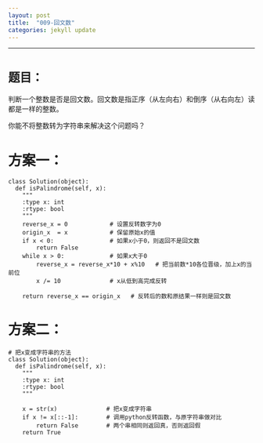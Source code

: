 ```yaml
---
layout: post
title:  "009-回文数"
categories: jekyll update
---
```

_______________________________________________________________________________
# `题目：`
判断一个整数是否是回文数。回文数是指正序（从左向右）和倒序（从右向左）读都是一样的整数。

你能不将整数转为字符串来解决这个问题吗？

# 方案一：

    class Solution(object):
      def isPalindrome(self, x):
        """
        :type x: int
        :rtype: bool
        """
        reverse_x = 0            # 设置反转数字为0
        origin_x  = x            # 保留原始x的值
        if x < 0:                # 如果x小于0，则返回不是回文数
            return False
        while x > 0:             # 如果x大于0
            reverse_x = reverse_x*10 + x%10   # 把当前数*10各位晋级，加上x的当前位
            x /= 10              # x从低到高完成反转
        
        return reverse_x == origin_x   # 反转后的数和原结果一样则是回文数

# 方案二：
  
    # 把x变成字符串的方法
    class Solution(object):
      def isPalindrome(self, x):
        """
        :type x: int
        :rtype: bool
        """
        
        x = str(x)              # 把x变成字符串
        if x != x[::-1]:        # 调用python反转函数，与原字符串做对比
            return False        # 两个串相同则返回真，否则返回假
        return True           